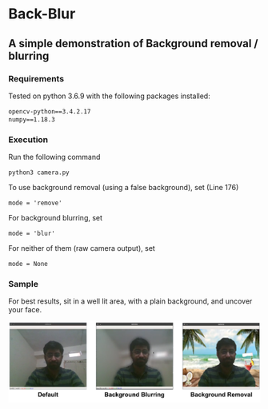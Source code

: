 # Back-Blur
## A simple demonstration of Background removal / blurring

### Requirements

Tested on python 3.6.9 with the following packages installed:

	opencv-python==3.4.2.17
	numpy==1.18.3

### Execution

Run the following command

	python3 camera.py

To use background removal (using a false background), set (Line 176)

	mode = 'remove'

For background blurring, set

	mode = 'blur'

For neither of them (raw camera output), set

	mode = None

### Sample

For best results, sit in a well lit area, with a plain background, and uncover your face.

![Demonstration](/images/demo_backblur.png)